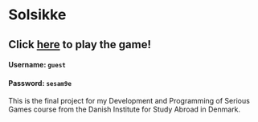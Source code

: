# Solsikke
## Click [here](https://cs.wellesley.edu/~jp106/SolsikkeBuilds/SolsikkeWebGLBuild3/) to play the game!
#### Username: `guest`
#### Password: `sesam9e `
This is the final project for my Development and Programming of Serious Games course from the Danish Institute for Study Abroad in Denmark. 

